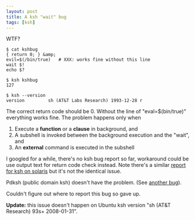 ```yaml
---
layout: post
title: A ksh "wait" bug
tags: [ksh]
---
```


WTF?

    $ cat kshbug
    { return 0; } &amp;
    evil=$(/bin/true)   # XXX: works fine without this line
    wait $!
    echo $?

    $ ksh kshbug
    127

    $ ksh --version
    version         sh (AT&T Labs Research) 1993-12-28 r

The correct return code should be 0.  Without the line of "eval=$(bin/true)"
everything works fine.  The problem happens only when

1. Execute a **function** or a **clause** in background, and
2. A subshell is invoked between the background execution and the "wait", and
3. An **external** command is executed in the subshell

I googled for a while, there's no ksh bug report so far, workaround could be
use output text for return code check instead.  Note there's a similar
[report for ksh on solaris](http://bugs.opensolaris.org/view_bug.do;jsessionid=8fdaa6bf6882fac8e944c8288f?bug_id=4452579)
but it's not the identical issue.</p>

Pdksh (public domain ksh) doesn't have the problem. (See [another
bug](/2009/03/ksh93-bug.html)).

Couldn't figure out where to report this bug so gave up.

**Update:** this issue doesn't happen on Ubuntu ksh version "sh (AT&amp;T
Research) 93s+ 2008-01-31".
